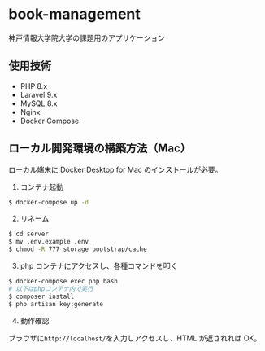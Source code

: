 # book-management

神戸情報大学院大学の課題用のアプリケーション

## 使用技術

- PHP 8.x
- Laravel 9.x
- MySQL 8.x
- Nginx
- Docker Compose

## ローカル開発環境の構築方法（Mac）

ローカル端末に Docker Desktop for Mac のインストールが必要。

1. コンテナ起動

```bash
$ docker-compose up -d
```

2. リネーム

```bash
$ cd server
$ mv .env.example .env
$ chmod -R 777 storage bootstrap/cache
```

3. php コンテナにアクセスし、各種コマンドを叩く

```bash
$ docker-compose exec php bash
# 以下はphpコンテナ内で実行
$ composer install
$ php artisan key:generate
```

4. 動作確認

ブラウザに`http://localhost/`を入力しアクセスし、HTML が返されれば OK。
